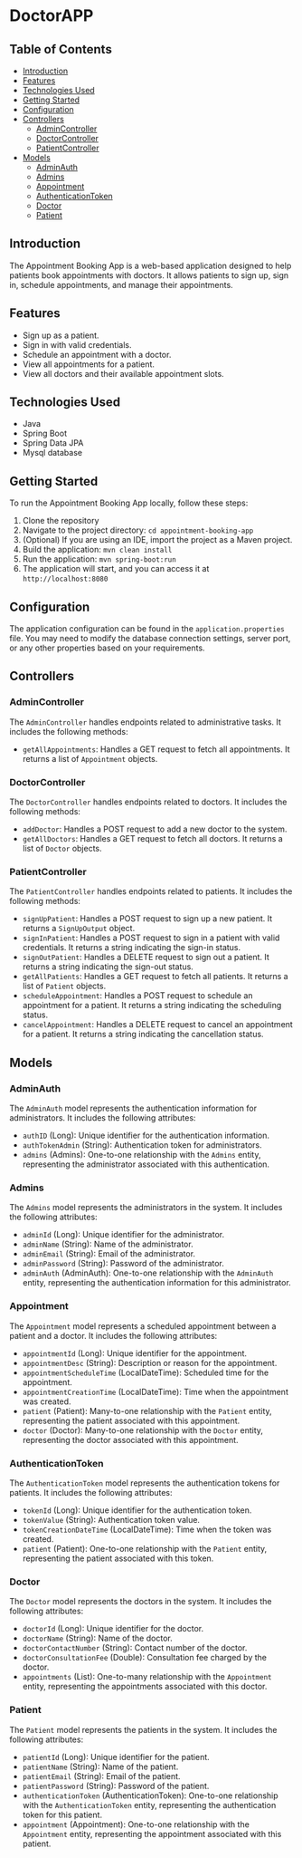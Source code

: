 # DoctorAPP


## Table of Contents
- [Introduction](#introduction)
- [Features](#features)
- [Technologies Used](#technologies-used)
- [Getting Started](#getting-started)
- [Configuration](#configuration)
- [Controllers](#controllers)
  - [AdminController](#admincontroller)
  - [DoctorController](#doctorcontroller)
  - [PatientController](#patientcontroller)
- [Models](#models)
  - [AdminAuth](#adminauth)
  - [Admins](#admins)
  - [Appointment](#appointment)
  - [AuthenticationToken](#authenticationtoken)
  - [Doctor](#doctor)
  - [Patient](#patient)

## Introduction

The Appointment Booking App is a web-based application designed to help patients book appointments with doctors. It allows patients to sign up, sign in, schedule appointments, and manage their appointments.

## Features

- Sign up as a patient.
- Sign in with valid credentials.
- Schedule an appointment with a doctor.
- View all appointments for a patient.
- View all doctors and their available appointment slots.

## Technologies Used

- Java
- Spring Boot
- Spring Data JPA
- Mysql database

## Getting Started

To run the Appointment Booking App locally, follow these steps:

1. Clone the repository
2. Navigate to the project directory: `cd appointment-booking-app`
3. (Optional) If you are using an IDE, import the project as a Maven project.
4. Build the application: `mvn clean install`
5. Run the application: `mvn spring-boot:run`
6. The application will start, and you can access it at `http://localhost:8080`

## Configuration

The application configuration can be found in the `application.properties` file. You may need to modify the database connection settings, server port, or any other properties based on your requirements.

## Controllers

### AdminController

The `AdminController` handles endpoints related to administrative tasks. It includes the following methods:

- `getAllAppointments`: Handles a GET request to fetch all appointments. It returns a list of `Appointment` objects.

### DoctorController

The `DoctorController` handles endpoints related to doctors. It includes the following methods:

- `addDoctor`: Handles a POST request to add a new doctor to the system.
- `getAllDoctors`: Handles a GET request to fetch all doctors. It returns a list of `Doctor` objects.

### PatientController

The `PatientController` handles endpoints related to patients. It includes the following methods:

- `signUpPatient`: Handles a POST request to sign up a new patient. It returns a `SignUpOutput` object.
- `signInPatient`: Handles a POST request to sign in a patient with valid credentials. It returns a string indicating the sign-in status.
- `signOutPatient`: Handles a DELETE request to sign out a patient. It returns a string indicating the sign-out status.
- `getAllPatients`: Handles a GET request to fetch all patients. It returns a list of `Patient` objects.
- `scheduleAppointment`: Handles a POST request to schedule an appointment for a patient. It returns a string indicating the scheduling status.
- `cancelAppointment`: Handles a DELETE request to cancel an appointment for a patient. It returns a string indicating the cancellation status.

## Models

### AdminAuth

The `AdminAuth` model represents the authentication information for administrators. It includes the following attributes:

- `authID` (Long): Unique identifier for the authentication information.
- `authTokenAdmin` (String): Authentication token for administrators.
- `admins` (Admins): One-to-one relationship with the `Admins` entity, representing the administrator associated with this authentication.

### Admins

The `Admins` model represents the administrators in the system. It includes the following attributes:

- `adminId` (Long): Unique identifier for the administrator.
- `adminName` (String): Name of the administrator.
- `adminEmail` (String): Email of the administrator.
- `adminPassword` (String): Password of the administrator.
- `adminAuth` (AdminAuth): One-to-one relationship with the `AdminAuth` entity, representing the authentication information for this administrator.

### Appointment

The `Appointment` model represents a scheduled appointment between a patient and a doctor. It includes the following attributes:

- `appointmentId` (Long): Unique identifier for the appointment.
- `appointmentDesc` (String): Description or reason for the appointment.
- `appointmentScheduleTime` (LocalDateTime): Scheduled time for the appointment.
- `appointmentCreationTime` (LocalDateTime): Time when the appointment was created.
- `patient` (Patient): Many-to-one relationship with the `Patient` entity, representing the patient associated with this appointment.
- `doctor` (Doctor): Many-to-one relationship with the `Doctor` entity, representing the doctor associated with this appointment.

### AuthenticationToken

The `AuthenticationToken` model represents the authentication tokens for patients. It includes the following attributes:

- `tokenId` (Long): Unique identifier for the authentication token.
- `tokenValue` (String): Authentication token value.
- `tokenCreationDateTime` (LocalDateTime): Time when the token was created.
- `patient` (Patient): One-to-one relationship with the `Patient` entity, representing the patient associated with this token.

### Doctor

The `Doctor` model represents the doctors in the system. It includes the following attributes:

- `doctorId` (Long): Unique identifier for the doctor.
- `doctorName` (String): Name of the doctor.
- `doctorContactNumber` (String): Contact number of the doctor.
- `doctorConsultationFee` (Double): Consultation fee charged by the doctor.
- `appointments` (List<Appointment>): One-to-many relationship with the `Appointment` entity, representing the appointments associated with this doctor.

### Patient

The `Patient` model represents the patients in the system. It includes the following attributes:

- `patientId` (Long): Unique identifier for the patient.
- `patientName` (String): Name of the patient.
- `patientEmail` (String): Email of the patient.
- `patientPassword` (String): Password of the patient.
- `authenticationToken` (AuthenticationToken): One-to-one relationship with the `AuthenticationToken` entity, representing the authentication token for this patient.
- `appointment` (Appointment): One-to-one relationship with the `Appointment` entity, representing the appointment associated with this patient.
